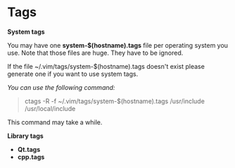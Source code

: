 Tags
====

**System tags**

You may have one **system-$(hostname).tags** file per operating system you use. 
Note that those files are huge. They have to be ignored.

If the file ~/.vim/tags/system-$(hostname).tags doesn't exist please generate one if you want to use system tags.

*You can use the following command:*

> ctags -R -f ~/.vim/tags/system-$(hostname).tags /usr/include /usr/local/include

This command may take a while.

**Library tags**

 - **Qt.tags**
 - **cpp.tags**
